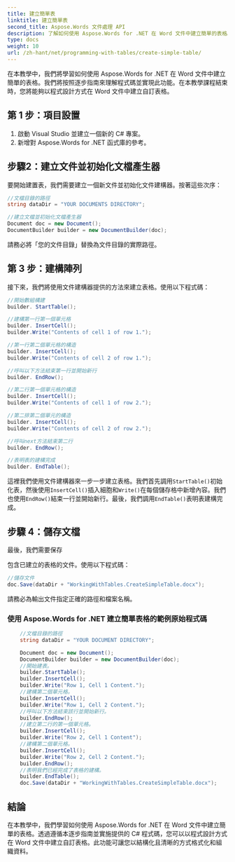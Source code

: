 ```yaml
---
title: 建立簡單表
linktitle: 建立簡單表
second_title: Aspose.Words 文件處理 API
description: 了解如何使用 Aspose.Words for .NET 在 Word 文件中建立簡單的表格。
type: docs
weight: 10
url: /zh-hant/net/programming-with-tables/create-simple-table/
---
```


在本教學中，我們將學習如何使用 Aspose.Words for .NET 在 Word 文件中建立簡單的表格。我們將按照逐步指南來理解程式碼並實現此功能。在本教學課程結束時，您將能夠以程式設計方式在 Word 文件中建立自訂表格。

## 第 1 步：項目設置
1. 啟動 Visual Studio 並建立一個新的 C# 專案。
2. 新增對 Aspose.Words for .NET 函式庫的參考。

## 步驟2：建立文件並初始化文檔產生器
要開始建置表，我們需要建立一個新文件並初始化文件建構器。按著這些次序：

```csharp
//文檔目錄的路徑
string dataDir = "YOUR DOCUMENTS DIRECTORY";

//建立文檔並初始化文檔產生器
Document doc = new Document();
DocumentBuilder builder = new DocumentBuilder(doc);
```

請務必將「您的文件目錄」替換為文件目錄的實際路徑。

## 第 3 步：建構陣列
接下來，我們將使用文件建構器提供的方法來建立表格。使用以下程式碼：

```csharp
//開始數組構建
builder. StartTable();

//建構第一行第一個單元格
builder. InsertCell();
builder.Write("Contents of cell 1 of row 1.");

//第一行第二個單元格的構造
builder. InsertCell();
builder.Write("Contents of cell 2 of row 1.");

//呼叫以下方法結束第一行並開始新行
builder. EndRow();

//第二行第一個單元格的構造
builder. InsertCell();
builder.Write("Contents of cell 1 of row 2.");

//第二排第二個單元的構造
builder. InsertCell();
builder.Write("Contents of cell 2 of row 2.");

//呼叫next方法結束第二行
builder. EndRow();

//表明表的建構完成
builder. EndTable();
```

這裡我們使用文件建構器來一步一步建立表格。我們首先調用`StartTable()`初始化表，然後使用`InsertCell()`插入細胞和`Write()`在每個儲存格中新增內容。我們也使用`EndRow()`結束一行並開始新行。最後，我們調用`EndTable()`表明表建構完成。

## 步驟 4：儲存文檔
最後，我們需要保存

  包含已建立的表格的文件。使用以下程式碼：

```csharp
//儲存文件
doc.Save(dataDir + "WorkingWithTables.CreateSimpleTable.docx");
```

請務必為輸出文件指定正確的路徑和檔案名稱。

### 使用 Aspose.Words for .NET 建立簡單表格的範例原始程式碼 

```csharp
	//文檔目錄的路徑
	string dataDir = "YOUR DOCUMENT DIRECTORY";

	Document doc = new Document();
	DocumentBuilder builder = new DocumentBuilder(doc);
	//開始建表。
	builder.StartTable();
	builder.InsertCell();
	builder.Write("Row 1, Cell 1 Content.");
	//建構第二個單元格。
	builder.InsertCell();
	builder.Write("Row 1, Cell 2 Content.");
	//呼叫以下方法結束該行並開始新行。
	builder.EndRow();
	//建立第二行的第一個單元格。
	builder.InsertCell();
	builder.Write("Row 2, Cell 1 Content");
	//建構第二個單元格。
	builder.InsertCell();
	builder.Write("Row 2, Cell 2 Content.");
	builder.EndRow();
	//表明我們已經完成了表格的建構。
	builder.EndTable();
	doc.Save(dataDir + "WorkingWithTables.CreateSimpleTable.docx");
```

## 結論
在本教學中，我們學習如何使用 Aspose.Words for .NET 在 Word 文件中建立簡單的表格。透過遵循本逐步指南並實施提供的 C# 程式碼，您可以以程式設計方式在 Word 文件中建立自訂表格。此功能可讓您以結構化且清晰的方式格式化和組織資料。